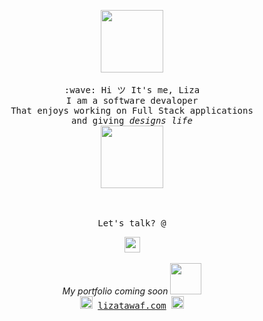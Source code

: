 <p align="center" >
  <p align="center" >
  <img src= "https://media.tenor.com/images/4f20af75f32887384aab7e49c37537ae/tenor.gif" width="100px">
  <br><br>
  <samp>
    :wave: Hi ツ It's me, Liza 
    <br> I am a software devaloper 
      <br> That enjoys working on Full Stack applications 
    <br> and giving  <em>designs</em>  <em> life </em> 
     <br> <img src="https://media.tenor.com/images/6edf48d0aa6b5f038d1bef0e86d6698d/tenor.gif" width="100px"><br><br>
    <br><br> Let's talk? @ 
     <br> <p align="center"><a href="https://www.linkedin.com/in/lizatawaf"><img src="https://img.shields.io/badge/linkedin-%230077B5.svg?&style=for-the-badge&logo=linkedin&logoColor=white" height=25></a>
    <br><br><em>My portfolio coming soon</em>
  </samp>
  <img src="https://media.giphy.com/media/J4803rJjCrqrRpU47f/source.gif" width="50px">   
  <samp>
     <br><img src="https://media.giphy.com/media/hWM5xcVje9cQscDLbP/source.gif" width="20px"> <a href="https://lizatawaf.com">lizatawaf.com</a> <img src="https://media.giphy.com/media/hWM5xcVje9cQscDLbP/source.gif" width="20px">
  </samp>
</p>
